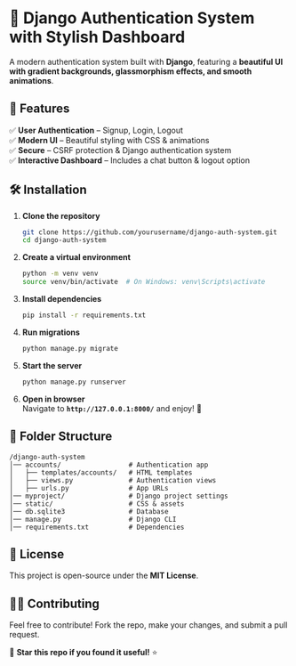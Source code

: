 

# **🚀 Django Authentication System with Stylish Dashboard**  

A modern authentication system built with **Django**, featuring a **beautiful UI with gradient backgrounds, glassmorphism effects, and smooth animations**.  

## **🌟 Features**  
✅ **User Authentication** – Signup, Login, Logout  
✅ **Modern UI** – Beautiful styling with CSS & animations  
✅ **Secure** – CSRF protection & Django authentication system  
✅ **Interactive Dashboard** – Includes a chat button & logout option  


## **🛠 Installation**  
1. **Clone the repository**  
   ```bash
   git clone https://github.com/yourusername/django-auth-system.git
   cd django-auth-system
   ```

2. **Create a virtual environment**  
   ```bash
   python -m venv venv
   source venv/bin/activate  # On Windows: venv\Scripts\activate
   ```

3. **Install dependencies**  
   ```bash
   pip install -r requirements.txt
   ```

4. **Run migrations**  
   ```bash
   python manage.py migrate
   ```

5. **Start the server**  
   ```bash
   python manage.py runserver
   ```

6. **Open in browser**  
   Navigate to **`http://127.0.0.1:8000/`** and enjoy! 🚀  

## **📂 Folder Structure**  
```
/django-auth-system
│── accounts/                 # Authentication app
│   ├── templates/accounts/   # HTML templates
│   ├── views.py              # Authentication views
│   ├── urls.py               # App URLs
│── myproject/                # Django project settings
│── static/                   # CSS & assets
│── db.sqlite3                # Database
│── manage.py                 # Django CLI
│── requirements.txt          # Dependencies
```

## **📜 License**  
This project is open-source under the **MIT License**.  

## **👨‍💻 Contributing**  
Feel free to contribute! Fork the repo, make your changes, and submit a pull request.  


🚀 **Star this repo if you found it useful!** ⭐
